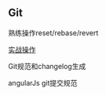 ## Git

熟练操作reset/rebase/revert

[实战操作](https://learngitbranching.js.org/?locale=zh_CN)

Git规范和changelog生成

angularJs git提交规范

